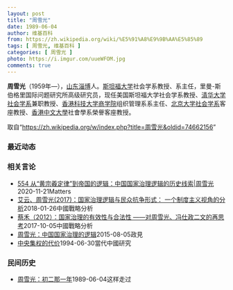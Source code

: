 ```yaml
---
layout: post
title: "周雪光"
date: 1989-06-04
author: 维基百科
from: https://zh.wikipedia.org/wiki/%E5%91%A8%E9%9B%AA%E5%85%89
tags: [ 周雪光, 维基百科 ]
categories: [ 周雪光 ]
photo: https://i.imgur.com/uueWFOM.jpg
comments: true
---
```

<div class="mw-content-ltr mw-parser-output" lang="zh" dir="ltr">
<p><b>周雪光</b>（1959年<span class="useeditintro" title="Template:BLP editintro">—</span>），<a href="/wiki/%E5%B1%B1%E4%B8%9C" class="mw-redirect" title="山东">山东</a><a href="/wiki/%E6%B7%84%E5%8D%9A" class="mw-redirect" title="淄博">淄博</a>人。<a href="/wiki/%E6%96%AF%E5%9D%A6%E7%A6%8F%E5%A4%A7%E5%AD%A6" class="mw-redirect" title="斯坦福大学">斯坦福大学</a>社会学系教授、系主任，里曼-斯伯格里国际问题研究所高级研究员，现任美国斯坦福大学社会学系教授、<a href="/wiki/%E6%B8%85%E5%8D%8E%E5%A4%A7%E5%AD%A6%E7%A4%BE%E4%BC%9A%E5%AD%A6%E7%B3%BB" title="清华大学社会学系">清华大学社会学系</a>兼职教授、<a href="/wiki/%E9%A6%99%E6%B8%AF%E7%A7%91%E6%8A%80%E5%A4%A7%E5%AD%A6%E5%95%86%E5%AD%A6%E9%99%A2" class="mw-redirect" title="香港科技大学商学院">香港科技大学商学院</a>组织管理系系主任、<a href="/wiki/%E5%8C%97%E4%BA%AC%E5%A4%A7%E5%AD%A6%E7%A4%BE%E4%BC%9A%E5%AD%A6%E7%B3%BB" title="北京大学社会学系">北京大学社会学系</a>客座教授、<a href="/wiki/%E9%A6%99%E6%B8%AF%E4%B8%AD%E6%96%87%E5%A4%A7%E5%AD%B8" title="香港中文大學">香港中文大學</a>社會學系榮譽客座教授。
</p>
</div><!--esi <esi:include src="/esitest-fa8a495983347898/content" /> --><noscript><img src="https://login.wikimedia.org/wiki/Special:CentralAutoLogin/start?type=1x1" alt="" width="1" height="1" style="border: none; position: absolute;"></noscript>
<div class="printfooter" data-nosnippet="">取自“<a dir="ltr" href="https://zh.wikipedia.org/w/index.php?title=周雪光&amp;oldid=74662156">https://zh.wikipedia.org/w/index.php?title=周雪光&amp;oldid=74662156</a>”</div><div id="recent-news"><h3>最近动态</h3><ul></ul></div><div id="open-opinion"><h3>相关言论</h3><ul><li><a href="https://nodebe4.github.io/opinion/2020-11-21/554-%E4%BB%8E-%E9%BB%84%E5%AE%97%E7%BE%B2%E5%AE%9A%E5%BE%8B-%E5%88%B0%E5%B8%9D%E5%9B%BD%E7%9A%84%E9%80%BB%E8%BE%91-%E4%B8%AD%E5%9B%BD%E5%9B%BD%E5%AE%B6%E6%B2%BB%E7%90%86%E9%80%BB%E8%BE%91%E7%9A%84%E5%8E%86%E5%8F%B2%E7%BA%BF%E7%B4%A2-%E5%91%A8%E9%9B%AA%E5%85%89/" title="野兽爱智慧">554 从“黄宗羲定律”到帝国的逻辑：中国国家治理逻辑的历史线索|周雪光</a><time>2020-11-21</time><a class="tag">Matters</a></li>
<li><a href="https://nodebe4.github.io/opinion/2018-01-26/%E8%89%BE%E4%BA%91-%E5%91%A8%E9%9B%AA%E5%85%89(2017)-%E5%9B%BD%E5%AE%B6%E6%B2%BB%E7%90%86%E9%80%BB%E8%BE%91%E4%B8%8E%E6%B0%91%E4%BC%97%E6%8A%97%E4%BA%89%E5%BD%A2%E5%BC%8F-%E4%B8%80%E4%B8%AA%E5%88%B6%E5%BA%A6%E4%B8%BB%E4%B9%89%E8%A7%86%E8%A7%92%E7%9A%84%E5%88%86%E6%9E%90/" title="">艾云、周雪光(2017)：国家治理逻辑与民众抗争形式： 一个制度主义视角的分析</a><time>2018-01-26</time><a class="tag">中國戰略分析</a></li>
<li><a href="https://nodebe4.github.io/opinion/2017-10-05/%E8%94%A1%E7%A6%BE-2012-%E5%9B%BD%E5%AE%B6%E6%B2%BB%E7%90%86%E7%9A%84%E6%9C%89%E6%95%88%E6%80%A7%E4%B8%8E%E5%90%88%E6%B3%95%E6%80%A7-%E5%AF%B9%E5%91%A8%E9%9B%AA%E5%85%89-%E5%86%AF%E4%BB%95%E6%94%BF%E4%BA%8C%E6%96%87%E7%9A%84%E5%86%8D%E6%80%9D%E8%80%83/" title="">蔡禾（2012）：国家治理的有效性与合法性 ——对周雪光、冯仕政二文的再思考</a><time>2017-10-05</time><a class="tag">中國戰略分析</a></li>
<li><a href="https://nodebe4.github.io/opinion/2015-08-05/%E5%91%A8%E9%9B%AA%E5%85%89-%E4%B8%AD%E5%9B%BD%E5%9B%BD%E5%AE%B6%E6%B2%BB%E7%90%86%E7%9A%84%E9%80%BB%E8%BE%91/" title="特约作者">周雪光：中国国家治理的逻辑</a><time>2015-08-05</time><a class="tag">政見</a></li>
<li><a href="https://nodebe4.github.io/opinion/1994-06-30/%E4%B8%AD%E5%A4%AE%E9%9B%86%E6%9D%83%E7%9A%84%E4%BB%A3%E4%BB%B7/" title="周雪光">中央集权的代价</a><time>1994-06-30</time><a class="tag">當代中國研究</a></li>
</ul></div><div id="mjls-record"><h3>民间历史</h3><ul><li><a href="https://nodebe4.github.io/mjlsh/1989-06-04/%E5%91%A8%E9%9B%AA%E5%85%89-%E5%88%9D%E4%BA%8C%E9%82%A3%E4%B8%80%E5%B9%B4/" title="周雪光">周雪光：初二那一年</a><time>1989-06-04</time><a class="tag">这样走过</a></li>
</ul></div>